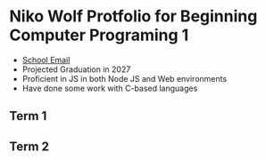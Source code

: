 # Niko Wolf Protfolio for Beginning Computer Programing 1
- [School Email](mailto:9638206@graniteschools.org)
- Projected Graduation in 2027
- Proficient in JS in both Node JS and Web environments
- Have done some work with C-based languages

## Term 1

## Term 2
